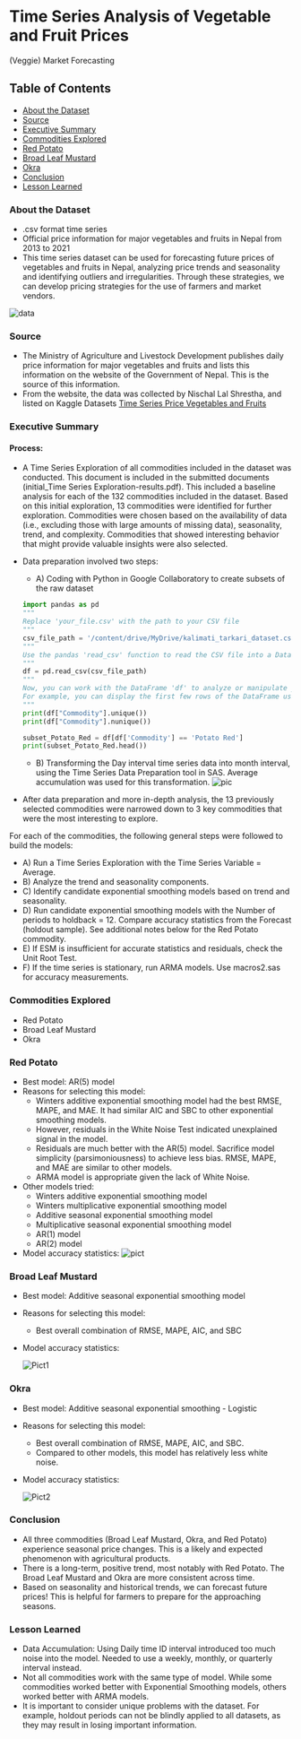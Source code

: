 # Time Series Analysis of Vegetable and Fruit Prices
(Veggie) Market Forecasting

## Table of Contents

- [About the Dataset](#about-the-dataset)
- [Source](#source)
- [Executive Summary](executive-summary)
- [Commodities Explored](#commodities-explored)
- [Red Potato](#red-potato)
- [Broad Leaf Mustard](#broad-leaf-mustard)
- [Okra](#okra)
- [Conclusion](#conclusion)
- [Lesson Learned](#lesson-learned)

### About the Dataset

- .csv format time series
- Official price information for major vegetables and fruits in Nepal from 2013 to 2021
- This time series dataset can be used for forecasting future prices of vegetables and fruits in 
Nepal, analyzing price trends and seasonality and identifying outliers and irregularities. Through these strategies, we can develop pricing strategies for the use of farmers and market vendors.

![data](https://github.com/Venu-Jakkula/Time-Series-Analysis-of-Vegetable-and-Fruit-Prices/assets/171456105/d21805c3-ccef-40cb-a144-4e41f76273ec)

### Source

- The Ministry of Agriculture and Livestock Development publishes daily price information for major vegetables and fruits and lists this information on the website of the Government of Nepal. This is the source of this information.
- From the website, the data was collected by Nischal Lal Shrestha, and listed on Kaggle Datasets [Time Series Price Vegetables and Fruits](https://www.kaggle.com/datasets/ramkrijal/agriculture-vegetables-fruits-time-series-prices)

### Executive Summary

#### Process:

- A Time Series Exploration of all commodities included in the dataset was conducted. This document is included in the submitted documents (initial_Time Series Exploration-results.pdf). This included a baseline analysis for each of the 132 commodities included in the dataset. Based on this initial exploration, 13 commodities were identified for further exploration. Commodities were chosen based on the availability of data (i.e., excluding those with large amounts of missing data), seasonality, trend, and complexity. Commodities that showed interesting behavior that might provide valuable insights were also selected.

- Data preparation involved two steps:
  - A) Coding with Python in Google Collaboratory to create subsets of the raw dataset

  ```python
  import pandas as pd
  """
  Replace 'your_file.csv' with the path to your CSV file
  """
  csv_file_path = '/content/drive/MyDrive/kalimati_tarkari_dataset.csv'
  """
  Use the pandas 'read_csv' function to read the CSV file into a DataFrame
  """
  df = pd.read_csv(csv_file_path)
  """
  Now, you can work with the DataFrame 'df' to analyze or manipulate your data
  For example, you can display the first few rows of the DataFrame using 'head()':
  """
  print(df["Commodity"].unique())
  print(df["Commodity"].nunique())
  ```
  
   ```python
  subset_Potato_Red = df[df['Commodity'] == 'Potato Red']
  print(subset_Potato_Red.head())
   ```

  - B) Transforming the Day interval time series data into month interval, using the Time Series Data Preparation tool in SAS. Average accumulation was used for this transformation.
    ![pic](https://github.com/Venu-Jakkula/Time-Series-Analysis-of-Vegetable-and-Fruit-Prices/assets/171456105/20db926e-8eb7-4102-95e2-0816877d591a)

 - After data preparation and more in-depth analysis, the 13 previously selected commodities were narrowed down to 3 key commodities that were the most interesting to explore.

  For each of the commodities, the following general steps were followed to build the models:
- A) Run a Time Series Exploration with the Time Series Variable = Average.
- B) Analyze the trend and seasonality components.
- C) Identify candidate exponential smoothing models based on trend and seasonality.
- D) Run candidate exponential smoothing models with the Number of periods to holdback = 12. Compare accuracy statistics from the Forecast (holdout sample). See additional notes below for the Red Potato commodity.
- E) If ESM is insufficient for accurate statistics and residuals, check the Unit Root Test.
- F) If the time series is stationary, run ARMA models. Use macros2.sas for accuracy measurements.

### Commodities Explored
- Red Potato
- Broad Leaf Mustard
- Okra

### Red Potato

- Best model: AR(5) model
- Reasons for selecting this model:
   - Winters additive exponential smoothing model had the best RMSE, MAPE, and MAE. It had similar AIC and SBC to other exponential smoothing models.
   - However, residuals in the White Noise Test indicated unexplained signal in the model.
   - Residuals are much better with the AR(5) model. Sacrifice model simplicity (parsimoniousness) to achieve less bias. RMSE, MAPE, and MAE are similar to other models.
   - ARMA model is appropriate given the lack of White Noise.
- Other models tried:
   - Winters additive exponential smoothing model
   - Winters multiplicative exponential smoothing model
   - Additive seasonal exponential smoothing model
   - Multiplicative seasonal exponential smoothing model
   - AR(1) model
   - AR(2) model
- Model accuracy statistics:
  ![pict](https://github.com/Venu-Jakkula/Time-Series-Analysis-of-Vegetable-and-Fruit-Prices/assets/171456105/57e12ecf-8763-4ba1-941b-960ef196dd92)

### Broad Leaf Mustard

- Best model: Additive seasonal exponential smoothing model
- Reasons for selecting this model:
  - Best overall combination of RMSE, MAPE, AIC, and SBC
- Model accuracy statistics:

  ![Pict1](https://github.com/Venu-Jakkula/Time-Series-Analysis-of-Vegetable-and-Fruit-Prices/assets/171456105/6cca4019-934d-42ed-88c9-ddb91a032729)

### Okra

- Best model: Additive seasonal exponential smoothing - Logistic
- Reasons for selecting this model: 
  - Best overall combination of RMSE, MAPE, AIC, and SBC.
  - Compared to other models, this model has relatively less white noise.
- Model accuracy statistics:

  ![Pict2](https://github.com/Venu-Jakkula/Time-Series-Analysis-of-Vegetable-and-Fruit-Prices/assets/171456105/081e11df-ed1a-4301-98bb-e1b154b9beca)

### Conclusion

- All three commodities (Broad Leaf Mustard, Okra, and Red Potato) experience seasonal price changes. This is a likely and expected phenomenon with agricultural products.
- There is a long-term, positive trend, most notably with Red Potato. The Broad Leaf Mustard and Okra are more consistent across time.
- Based on seasonality and historical trends, we can forecast future prices! This is helpful for farmers to prepare for the approaching seasons.

### Lesson Learned

- Data Accumulation: Using Daily time ID interval introduced too much noise into the model. Needed to use a weekly, monthly, or quarterly interval instead.
- Not all commodities work with the same type of model. While some commodities worked better with Exponential Smoothing models, others worked better with ARMA models.
- It is important to consider unique problems with the dataset. For example, holdout periods can not be blindly applied to all datasets, as they may result in losing important information.












